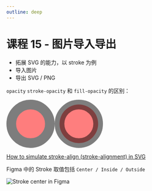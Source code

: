 ```yaml
---
outline: deep
---
```


# 课程 15 - 图片导入导出

-   拓展 SVG 的能力，以 stroke 为例
-   导入图片
-   导出 SVG / PNG

`opacity` `stroke-opacity` 和 `fill-opacity` 的区别：

<svg viewBox="0 0 400 100" xmlns="http://www.w3.org/2000/svg">
  <circle cx="50" cy="50" r="40" fill="red" stroke="black" stroke-width="20" opacity="0.5" />
  <circle cx="150" cy="50" r="40" fill="red" stroke="black" stroke-width="20" fill-opacity="0.5" stroke-opacity="0.5" />
</svg>

[How to simulate stroke-align (stroke-alignment) in SVG]

Figma 中的 Stroke 取值包括 `Center / Inside / Outside`

![Stroke center in Figma](/figma-stroke-center.png)

[How to simulate stroke-align (stroke-alignment) in SVG]: https://stackoverflow.com/questions/74958705/how-to-simulate-stroke-align-stroke-alignment-in-svg
